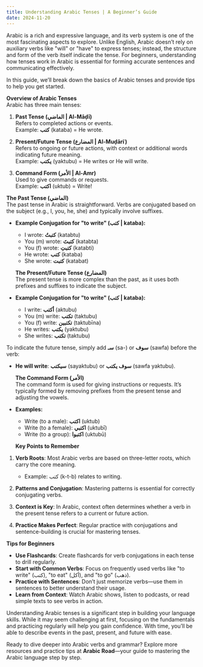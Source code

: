 ```yaml
---
title: Understanding Arabic Tenses | A Beginner’s Guide
date: 2024-11-20
---
```


Arabic is a rich and expressive language, and its verb system is one of the most fascinating aspects to explore. Unlike English, Arabic doesn’t rely on auxiliary verbs like "will" or "have" to express tenses; instead, the structure and form of the verb itself indicate the tense. For beginners, understanding how tenses work in Arabic is essential for forming accurate sentences and communicating effectively.

In this guide, we’ll break down the basics of Arabic tenses and provide tips to help you get started.

**Overview of Arabic Tenses**  
Arabic has three main tenses:

1. **Past Tense (الماضي | Al-Māḍī)**  
   Refers to completed actions or events.  
   Example: **كتب** (kataba) = He wrote.

2. **Present/Future Tense (المضارع | Al-Muḍāriʿ)**  
   Refers to ongoing or future actions, with context or additional words indicating future meaning.  
   Example: **يكتب** (yaktubu) = He writes or He will write.

3. **Command Form (الأمر | Al-Amr)**  
   Used to give commands or requests.  
   Example: **اكتب** (uktub) = Write!

**The Past Tense (الماضي)**  
The past tense in Arabic is straightforward. Verbs are conjugated based on the subject (e.g., I, you, he, she) and typically involve suffixes.

- **Example Conjugation for "to write" (كتب | kataba):**

  - I wrote: **كتبتُ** (katabtu)
  - You (m) wrote: **كتبتَ** (katabta)
  - You (f) wrote: **كتبتِ** (katabti)
  - He wrote: **كتب** (kataba)
  - She wrote: **كتبت** (katabat)

  **The Present/Future Tense (المضارع)**  
  The present tense is more complex than the past, as it uses both prefixes and suffixes to indicate the subject.

- **Example Conjugation for "to write" (كتب | kataba):**
  - I write: **أكتب** (aktubu)
  - You (m) write: **تكتب** (taktubu)
  - You (f) write: **تكتبين** (taktubīna)
  - He writes: **يكتب** (yaktubu)
  - She writes: **تكتب** (taktubu)

To indicate the future tense, simply add **سـ** (sa-) or **سوف** (sawfa) before the verb:

- **He will write**: **سيكتب** (sayaktubu) or **سوف يكتب** (sawfa yaktubu).

  **The Command Form (الأمر)**  
  The command form is used for giving instructions or requests. It’s typically formed by removing prefixes from the present tense and adjusting the vowels.

- **Examples:**

  - Write (to a male): **اكتب** (uktub)
  - Write (to a female): **اكتبي** (uktubī)
  - Write (to a group): **اكتبوا** (uktubū)

  **Key Points to Remember**

1. **Verb Roots**: Most Arabic verbs are based on three-letter roots, which carry the core meaning.

   - Example: كتب (k-t-b) relates to writing.

2. **Patterns and Conjugation**: Mastering patterns is essential for correctly conjugating verbs.

3. **Context is Key**: In Arabic, context often determines whether a verb in the present tense refers to a current or future action.

4. **Practice Makes Perfect**: Regular practice with conjugations and sentence-building is crucial for mastering tenses.

**Tips for Beginners**

- **Use Flashcards**: Create flashcards for verb conjugations in each tense to drill regularly.
- **Start with Common Verbs**: Focus on frequently used verbs like "to write" (كتب), "to eat" (أكل), and "to go" (ذهب).
- **Practice with Sentences**: Don’t just memorize verbs—use them in sentences to better understand their usage.
- **Learn from Context**: Watch Arabic shows, listen to podcasts, or read simple texts to see verbs in action.

Understanding Arabic tenses is a significant step in building your language skills. While it may seem challenging at first, focusing on the fundamentals and practicing regularly will help you gain confidence. With time, you’ll be able to describe events in the past, present, and future with ease.

Ready to dive deeper into Arabic verbs and grammar? Explore more resources and practice tips at **Arabic Road**—your guide to mastering the Arabic language step by step.
